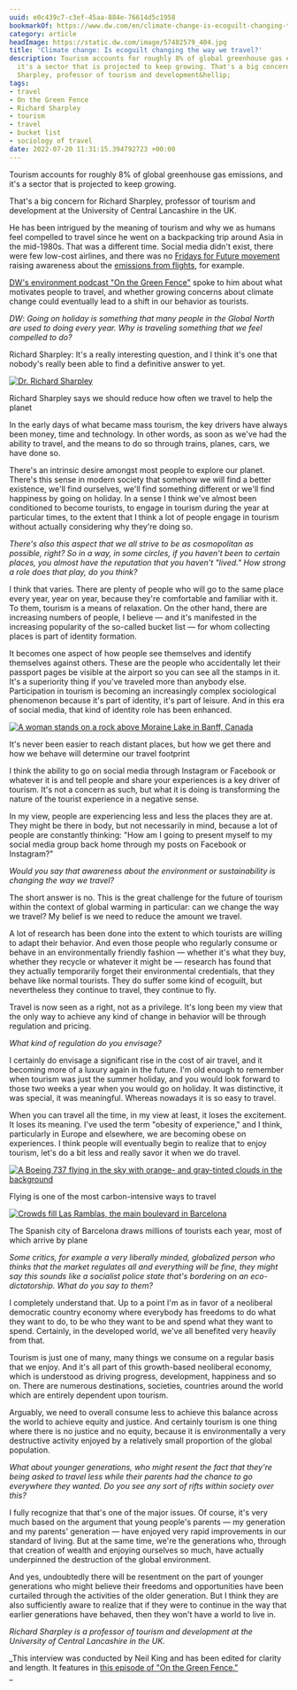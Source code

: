 ```yaml
---
uuid: e0c439c7-c3ef-45aa-884e-76614d5c1958
bookmarkOf: https://www.dw.com/en/climate-change-is-ecoguilt-changing-the-way-we-travel/a-57528407
category: article
headImage: https://static.dw.com/image/57482579_404.jpg
title: 'Climate change: Is ecoguilt changing the way we travel?'
description: Tourism accounts for roughly 8% of global greenhouse gas emissions, and
  it's a sector that is projected to keep growing. That's a big concern for Richard
  Sharpley, professor of tourism and development&hellip;
tags:
- travel
- On the Green Fence
- Richard Sharpley
- tourism
- travel
- bucket list
- sociology of travel
date: 2022-07-20 11:31:15.394792723 +00:00
---
```


Tourism accounts for roughly 8% of global greenhouse gas emissions, and it's a sector that is projected to keep growing.

That's a big concern for Richard Sharpley, professor of tourism and development at the University of Central Lancashire in the UK.

He has been intrigued by the meaning of tourism and why we as humans feel compelled to travel since he went on a backpacking trip around Asia in the mid-1980s. That was a different time. Social media didn't exist, there were few low-cost airlines, and there was no [Fridays for Future movement](/en/coronavirus-fridays-for-future-fff-covid-19-pandemic-climate-strike/a-56911641) raising awareness about the [emissions from flights](/en/flying-carbon-emissions-whats-the-big-deal/a-57118935), for example. 

[DW's environment podcast "On the Green Fence"](https://podcasts.apple.com/us/podcast/on-the-green-fence/id1474805073) spoke to him about what motivates people to travel, and whether growing concerns about climate change could eventually lead to a shift in our behavior as tourists.

_DW_: _Going on holiday is something that many people in the Global North are used to doing every year. Why is traveling something that we feel compelled to do?_

Richard Sharpley: It's a really interesting question, and I think it's one that nobody's really been able to find a definitive answer to yet.

 [![Dr. Richard Sharpley ](https://static.dw.com/image/57482579_404.jpg)](#) 

Richard Sharpley says we should reduce how often we travel to help the planet

In the early days of what became mass tourism, the key drivers have always been money, time and technology. In other words, as soon as we've had the ability to travel, and the means to do so through trains, planes, cars, we have done so.

There's an intrinsic desire amongst most people to explore our planet. There's this sense in modern society that somehow we will find a better existence, we'll find ourselves, we'll find something different or we'll find happiness by going on holiday. In a sense I think we've almost been conditioned to become tourists, to engage in tourism during the year at particular times, to the extent that I think a lot of people engage in tourism without actually considering why they're doing so.

_There's also this aspect that we all strive to be as cosmopolitan as possible, right? So in a way, in some circles, if you haven't been to certain places, you almost have the reputation that you haven't "lived." How strong a role does that play, do you think?_

I think that varies. There are plenty of people who will go to the same place every year, year on year, because they're comfortable and familiar with it. To them, tourism is a means of relaxation. On the other hand, there are increasing numbers of people, I believe — and it's manifested in the increasing popularity of the so-called bucket list — for whom collecting places is part of identity formation.

It becomes one aspect of how people see themselves and identify themselves against others. These are the people who accidentally let their passport pages be visible at the airport so you can see all the stamps in it. It's a superiority thing if you've traveled more than anybody else. Participation in tourism is becoming an increasingly complex sociological phenomenon because it's part of identity, it's part of leisure. And in this era of social media, that kind of identity role has been enhanced.

 [![A woman stands on a rock above Moraine Lake in Banff, Canada](https://static.dw.com/image/57527243_401.jpg)](#) 

It's never been easier to reach distant places, but how we get there and how we behave will determine our travel footprint

I think the ability to go on social media through Instagram or Facebook or whatever it is and tell people and share your experiences is a key driver of tourism. It's not a concern as such, but what it is doing is transforming the nature of the tourist experience in a negative sense.

In my view, people are experiencing less and less the places they are at. They might be there in body, but not necessarily in mind, because a lot of people are constantly thinking: "How am I going to present myself to my social media group back home through my posts on Facebook or Instagram?"

_Would you say that awareness about the environment or sustainability is changing the way we travel?_

The short answer is no. This is the great challenge for the future of tourism within the context of global warming in particular: can we change the way we travel? My belief is we need to reduce the amount we travel.

A lot of research has been done into the extent to which tourists are willing to adapt their behavior. And even those people who regularly consume or behave in an environmentally friendly fashion — whether it's what they buy, whether they recycle or whatever it might be — research has found that they actually temporarily forget their environmental credentials, that they behave like normal tourists. They do suffer some kind of ecoguilt, but nevertheless they continue to travel, they continue to fly.

Travel is now seen as a right, not as a privilege. It's long been my view that the only way to achieve any kind of change in behavior will be through regulation and pricing.

_What kind of regulation do you envisage?_

I certainly do envisage a significant rise in the cost of air travel, and it becoming more of a luxury again in the future. I'm old enough to remember when tourism was just the summer holiday, and you would look forward to those two weeks a year when you would go on holiday. It was distinctive, it was special, it was meaningful. Whereas nowadays it is so easy to travel.

When you can travel all the time, in my view at least, it loses the excitement. It loses its meaning. I've used the term "obesity of experience," and I think, particularly in Europe and elsewhere, we are becoming obese on experiences. I think people will eventually begin to realize that to enjoy tourism, let's do a bit less and really savor it when we do travel.

 [![A Boeing 737 flying in the sky with orange- and gray-tinted clouds in the background](https://static.dw.com/image/57123084_401.jpg)](#) 

Flying is one of the most carbon-intensive ways to travel

 [![Crowds fill Las Ramblas, the main boulevard in Barcelona ](https://static.dw.com/image/57527045_401.jpg)](#) 

The Spanish city of Barcelona draws millions of tourists each year, most of which arrive by plane

_Some critics, for example a very liberally minded, globalized person who thinks that the market regulates all and everything will be fine, they might say this sounds like a socialist police state that's bordering on an eco-dictatorship. What do you say to them?_

I completely understand that. Up to a point I'm as in favor of a neoliberal democratic country economy where everybody has freedoms to do what they want to do, to be who they want to be and spend what they want to spend. Certainly, in the developed world, we've all benefited very heavily from that.

Tourism is just one of many, many things we consume on a regular basis that we enjoy. And it's all part of this growth-based neoliberal economy, which is understood as driving progress, development, happiness and so on. There are numerous destinations, societies, countries around the world which are entirely dependent upon tourism.

Arguably, we need to overall consume less to achieve this balance across the world to achieve equity and justice. And certainly tourism is one thing where there is no justice and no equity, because it is environmentally a very destructive activity enjoyed by a relatively small proportion of the global population.

_What about younger generations, who might resent the fact that they're being asked to travel less while their parents had the chance to go everywhere they wanted. Do you see any sort of rifts within society over this?_

I fully recognize that that's one of the major issues. Of course, it's very much based on the argument that young people's parents — my generation and my parents' generation — have enjoyed very rapid improvements in our standard of living. But at the same time, we're the generations who, through that creation of wealth and enjoying ourselves so much, have actually underpinned the destruction of the global environment.

And yes, undoubtedly there will be resentment on the part of younger generations who might believe their freedoms and opportunities have been curtailed through the activities of the older generation. But I think they are also sufficiently aware to realize that if they were to continue in the way that earlier generations have behaved, then they won't have a world to live in.

_Richard Sharpley is a professor of tourism and development at the University of Central Lancashire in the UK._

_This interview was conducted by Neil King and has been edited for clarity and length. It features in [this episode of "On the Green Fence."](http://dw.com/p/3the1)  
_